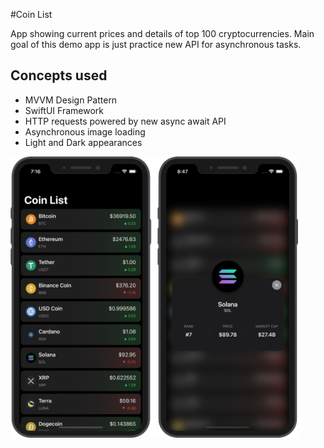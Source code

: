 #Coin List

App showing current prices and details of top 100 cryptocurrencies. Main goal of this demo app is just practice new API for asynchronous tasks.

## Concepts used
* MVVM Design Pattern
* SwiftUI Framework
* HTTP requests powered by new async await API
* Asynchronous image loading
* Light and Dark appearances

<img src="https://github.com/robertpinl/CoinList/blob/main/ReadmeAssets/CoinListScreenshot.png" height="450" />
